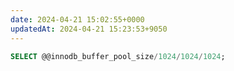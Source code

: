 ```yaml
---
date: 2024-04-21 15:02:55+0000
updatedAt: 2024-04-21 15:23:53+9050
---
```

```sql
SELECT @@innodb_buffer_pool_size/1024/1024/1024;
```